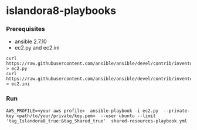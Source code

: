 # islandora8-playbooks

### Prerequisites
* ansible 2.7.10
* ec2.py and ec2.ini

```
curl https://raw.githubusercontent.com/ansible/ansible/devel/contrib/inventory/ec2.py > ec2.py
curl https://raw.githubusercontent.com/ansible/ansible/devel/contrib/inventory/ec2.ini > ec2.ini
```

### Run
```
AWS_PROFILE=<your aws profile>  ansible-playbook -i ec2.py  --private-key <path/to/your/private/key.pem>  --user ubuntu --limit 'tag_Islandora8_true:&tag_Shared_true'  shared-resources-playbook.yml
```
